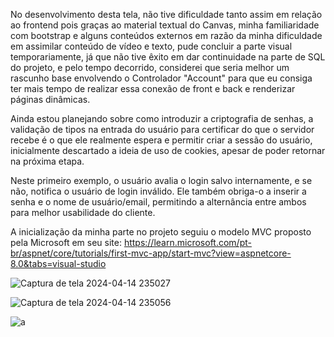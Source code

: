 No desenvolvimento desta tela, não tive dificuldade tanto assim em relação ao frontend pois graças ao material textual do Canvas, minha familiaridade com bootstrap e alguns conteúdos externos em razão da minha dificuldade em assimilar conteúdo de vídeo e texto, pude concluir a parte visual temporariamente, já que não tive êxito em dar continuidade na parte de SQL do projeto, e pelo tempo decorrido, considerei que seria melhor um rascunho base envolvendo o Controlador "Account" para que eu consiga ter mais tempo de realizar essa conexão de front e back e renderizar páginas dinâmicas.

Ainda estou planejando sobre como introduzir a criptografia de senhas, a validação de tipos na entrada do usuário para certificar do que o servidor recebe é o que ele realmente espera e permitir criar a sessão do usuário, inicialmente descartado a ideia de uso de cookies, apesar de poder retornar na próxima etapa.

Neste primeiro exemplo, o usuário avalia o login salvo internamente, e se não, notifica o usuário de login inválido. Ele também obriga-o a inserir a senha e o nome de usuário/email, permitindo a alternância entre ambos para melhor usabilidade do cliente.

A inicialização da minha parte no projeto seguiu o modelo MVC proposto pela Microsoft em seu site:
https://learn.microsoft.com/pt-br/aspnet/core/tutorials/first-mvc-app/start-mvc?view=aspnetcore-8.0&tabs=visual-studio

![Captura de tela 2024-04-14 235027](https://github.com/ICEI-PUC-Minas-PMV-SInt/pmv-sint-2024-1-e3-proj-back-t1-time-3/assets/88893508/9b4bc6ea-57ed-404f-9cef-f07afe7e9ae4)

![Captura de tela 2024-04-14 235056](https://github.com/ICEI-PUC-Minas-PMV-SInt/pmv-sint-2024-1-e3-proj-back-t1-time-3/assets/88893508/83d8d6e6-03db-4afa-b4e5-5ea28ee43a19)

![a](https://github.com/ICEI-PUC-Minas-PMV-SInt/pmv-sint-2024-1-e3-proj-back-t1-time-3/assets/88893508/a87d7445-7046-4775-b5d0-3095a8e39657)
